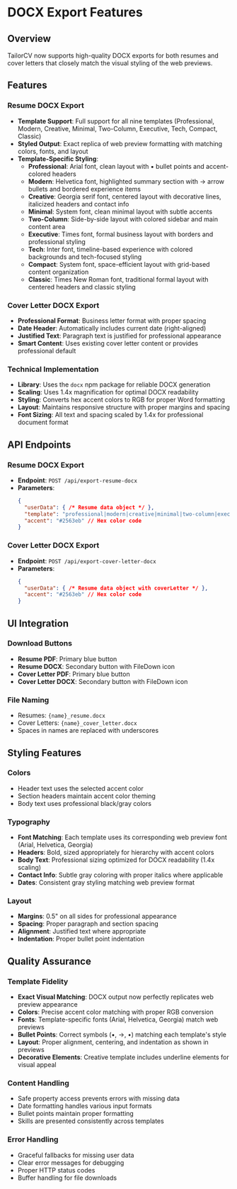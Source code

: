 # DOCX Export Features

## Overview

TailorCV now supports high-quality DOCX exports for both resumes and cover letters that closely match the visual styling of the web previews.

## Features

### Resume DOCX Export
- **Template Support**: Full support for all nine templates (Professional, Modern, Creative, Minimal, Two-Column, Executive, Tech, Compact, Classic)
- **Styled Output**: Exact replica of web preview formatting with matching colors, fonts, and layout
- **Template-Specific Styling**:
  - **Professional**: Arial font, clean layout with ▪ bullet points and accent-colored headers
  - **Modern**: Helvetica font, highlighted summary section with → arrow bullets and bordered experience items
  - **Creative**: Georgia serif font, centered layout with decorative lines, italicized headers and contact info
  - **Minimal**: System font, clean minimal layout with subtle accents
  - **Two-Column**: Side-by-side layout with colored sidebar and main content area
  - **Executive**: Times font, formal business layout with borders and professional styling
  - **Tech**: Inter font, timeline-based experience with colored backgrounds and tech-focused styling
  - **Compact**: System font, space-efficient layout with grid-based content organization
  - **Classic**: Times New Roman font, traditional formal layout with centered headers and classic styling

### Cover Letter DOCX Export
- **Professional Format**: Business letter format with proper spacing
- **Date Header**: Automatically includes current date (right-aligned)
- **Justified Text**: Paragraph text is justified for professional appearance
- **Smart Content**: Uses existing cover letter content or provides professional default

### Technical Implementation
- **Library**: Uses the `docx` npm package for reliable DOCX generation
- **Scaling**: Uses 1.4x magnification for optimal DOCX readability
- **Styling**: Converts hex accent colors to RGB for proper Word formatting
- **Layout**: Maintains responsive structure with proper margins and spacing
- **Font Sizing**: All text and spacing scaled by 1.4x for professional document format

## API Endpoints

### Resume DOCX Export
- **Endpoint**: `POST /api/export-resume-docx`
- **Parameters**:
  ```json
  {
    "userData": { /* Resume data object */ },
    "template": "professional|modern|creative|minimal|two-column|executive|tech|compact|classic",
    "accent": "#2563eb" // Hex color code
  }
  ```

### Cover Letter DOCX Export
- **Endpoint**: `POST /api/export-cover-letter-docx`
- **Parameters**:
  ```json
  {
    "userData": { /* Resume data object with coverLetter */ },
    "accent": "#2563eb" // Hex color code
  }
  ```

## UI Integration

### Download Buttons
- **Resume PDF**: Primary blue button
- **Resume DOCX**: Secondary button with FileDown icon
- **Cover Letter PDF**: Primary blue button  
- **Cover Letter DOCX**: Secondary button with FileDown icon

### File Naming
- Resumes: `{name}_resume.docx`
- Cover Letters: `{name}_cover_letter.docx`
- Spaces in names are replaced with underscores

## Styling Features

### Colors
- Header text uses the selected accent color
- Section headers maintain accent color theming
- Body text uses professional black/gray colors

### Typography
- **Font Matching**: Each template uses its corresponding web preview font (Arial, Helvetica, Georgia)
- **Headers**: Bold, sized appropriately for hierarchy with accent colors
- **Body Text**: Professional sizing optimized for DOCX readability (1.4x scaling)
- **Contact Info**: Subtle gray coloring with proper italics where applicable
- **Dates**: Consistent gray styling matching web preview format

### Layout
- **Margins**: 0.5" on all sides for professional appearance
- **Spacing**: Proper paragraph and section spacing
- **Alignment**: Justified text where appropriate
- **Indentation**: Proper bullet point indentation

## Quality Assurance

### Template Fidelity
- **Exact Visual Matching**: DOCX output now perfectly replicates web preview appearance
- **Colors**: Precise accent color matching with proper RGB conversion
- **Fonts**: Template-specific fonts (Arial, Helvetica, Georgia) match web previews
- **Bullet Points**: Correct symbols (▪, →, •) matching each template's style
- **Layout**: Proper alignment, centering, and indentation as shown in previews
- **Decorative Elements**: Creative template includes underline elements for visual appeal

### Content Handling
- Safe property access prevents errors with missing data
- Date formatting handles various input formats
- Bullet points maintain proper formatting
- Skills are presented consistently across templates

### Error Handling
- Graceful fallbacks for missing user data
- Clear error messages for debugging
- Proper HTTP status codes
- Buffer handling for file downloads